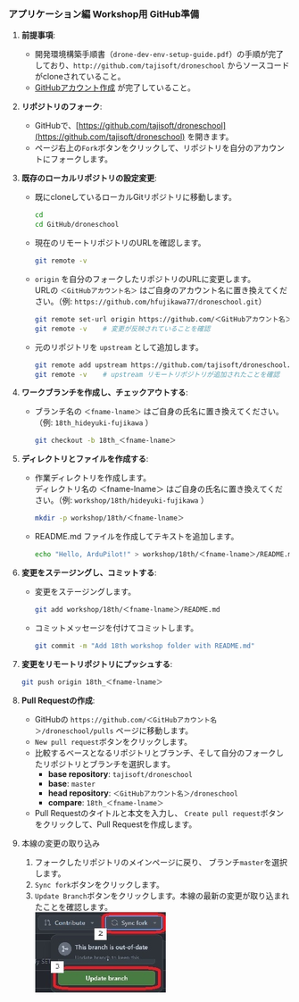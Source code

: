 ### アプリケーション編 Workshop用 GitHub準備
1. **前提事項**: 
   - 開発環境構築手順書（`drone-dev-env-setup-guide.pdf`）の手順が完了しており、`http://github.com/tajisoft/droneschool` からソースコードがcloneされていること。
   - [GitHubアカウント作成](https://docs.github.com/ja/get-started/start-your-journey/creating-an-account-on-github) が完了していること。

2. **リポジトリのフォーク**:
   - GitHubで、[https://github.com/tajisoft/droneschool](https://github.com/tajisoft/droneschool) を開きます。
   - ページ右上の`Fork`ボタンをクリックして、リポジトリを自分のアカウントにフォークします。

3. **既存のローカルリポジトリの設定変更**:
   - 既にcloneしているローカルGitリポジトリに移動します。
     ```bash
     cd 
     cd GitHub/droneschool
     ```
   - 現在のリモートリポジトリのURLを確認します。
     ```bash
     git remote -v
     ```
   - `origin` を自分のフォークしたリポジトリのURLに変更します。  
     URLの `＜GitHubアカウント名＞` はご自身のアカウント名に置き換えてください。（例: `https://github.com/hfujikawa77/droneschool.git`）
     ```bash
     git remote set-url origin https://github.com/＜GitHubアカウント名＞/droneschool.git
     git remote -v    # 変更が反映されていることを確認
     ```
   - 元のリポジトリを `upstream` として追加します。
     ```bash
     git remote add upstream https://github.com/tajisoft/droneschool.git
     git remote -v    # upstream リモートリポジトリが追加されたことを確認
     ```

1. **ワークブランチを作成し、チェックアウトする**:
   - ブランチ名の `＜fname-lname＞` はご自身の氏名に置き換えてください。（例: `18th_hideyuki-fujikawa` ）
     ```bash
     git checkout -b 18th_＜fname-lname＞
     ```

2. **ディレクトリとファイルを作成する**:
   - 作業ディレクトリを作成します。  
     ディレクトリ名の ＜fname-lname＞ はご自身の氏名に置き換えてください。（例: `workshop/18th/hideyuki-fujikawa` ）
     ```bash
     mkdir -p workshop/18th/＜fname-lname＞
     ```
   - README.md ファイルを作成してテキストを追加します。
     ```bash
     echo "Hello, ArduPilot!" > workshop/18th/＜fname-lname＞/README.md
     ```

1. **変更をステージングし、コミットする**:
   - 変更をステージングします。
     ```bash
     git add workshop/18th/＜fname-lname＞/README.md
     ```
   - コミットメッセージを付けてコミットします。
     ```bash
     git commit -m "Add 18th workshop folder with README.md"
     ```

2. **変更をリモートリポジトリにプッシュする**:
   ```bash
   git push origin 18th_＜fname-lname＞
   ```

3. **Pull Requestの作成**:
   - GitHubの `https://github.com/＜GitHubアカウント名＞/droneschool/pulls` ページに移動します。
   - `New pull request`ボタンをクリックします。
   - 比較するベースとなるリポジトリとブランチ、そして自分のフォークしたリポジトリとブランチを選択します。
     - **base repository**: `tajisoft/droneschool`
     - **base**: `master`
     - **head repository**: `＜GitHubアカウント名＞/droneschool`
     - **compare**: `18th_＜fname-lname＞`
   - Pull Requestのタイトルと本文を入力し、 `Create pull request`ボタンをクリックして、Pull Requestを作成します。
  
4. 本線の変更の取り込み
   1. フォークしたリポジトリのメインページに戻り、 ブランチ`master`を選択します。
   2. `Sync fork`ボタンをクリックします。
   3. `Update Branch`ボタンをクリックします。本線の最新の変更が取り込まれたことを確認します。  
   ![alt text](media/github-pr-training-110.jpg)

